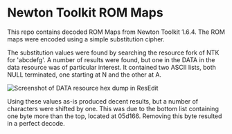 # Newton Toolkit ROM Maps

This repo contains decoded ROM Maps from Newton Toolkit 1.6.4.  The ROM maps were encoded using a simple substitution cipher.

The substitution values were found by searching the resource fork of NTK for 'abcdefg'.  A number of results were found, but one in the DATA in the data resource was of particular interest.
It contained two ASCII lists, both NULL terminated, one starting at N and the other at A.  

![Screenshot of DATA resource hex dump in ResEdit](https://i.imgur.com/pZ4N8mS.png)

Using these values as-is produced decent results, but a number of characters were shifted by one.  This was due to the bottom list containing one byte more than the top, located at 05d166. Removing this byte resulted in a perfect decode. 
